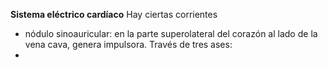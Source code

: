 **Sistema eléctrico cardíaco** 
Hay ciertas corrientes
- nódulo sinoauricular: en la parte superolateral del corazón al lado de la vena cava, genera impulsora. Través de tres ases:
-

